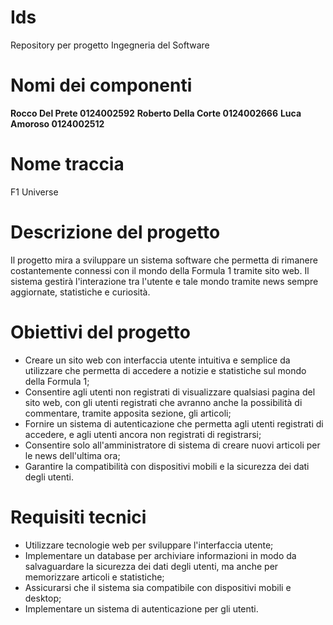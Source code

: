 # Ids
Repository per progetto Ingegneria del Software

# Nomi dei componenti
**Rocco Del Prete 0124002592**
**Roberto Della Corte 0124002666**
**Luca Amoroso 0124002512**

# Nome traccia
F1 Universe

# Descrizione del progetto
Il progetto mira a sviluppare un sistema software che permetta di rimanere costantemente connessi con il mondo della Formula 1 tramite sito web.
Il sistema gestirà l'interazione tra l'utente e tale mondo tramite news sempre aggiornate, statistiche e curiosità.

# Obiettivi del progetto
- Creare un sito web con interfaccia utente intuitiva e semplice da utilizzare che permetta di accedere a notizie e statistiche sul mondo della Formula 1;
- Consentire agli utenti non registrati di visualizzare qualsiasi pagina del sito web, con gli utenti registrati che avranno anche la possibilità di commentare, tramite apposita sezione, gli articoli;
- Fornire un sistema di autenticazione che permetta agli utenti registrati di accedere, e agli utenti ancora non registrati di registrarsi;
- Consentire solo all'amministratore di sistema di creare nuovi articoli per le news dell'ultima ora;
- Garantire la compatibilità con dispositivi mobili e la sicurezza dei dati degli utenti.

# Requisiti tecnici
- Utilizzare tecnologie web per sviluppare l'interfaccia utente;
- Implementare un database per archiviare informazioni in modo da salvaguardare la sicurezza dei dati degli utenti, ma anche per memorizzare articoli e statistiche;
- Assicurarsi che il sistema sia compatibile con dispositivi mobili e desktop;
- Implementare un sistema di autenticazione per gli utenti.


